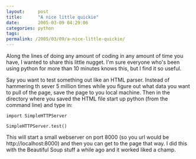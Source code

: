 ```yaml
---
layout:     post
title:      "A nice little quickie"
date:       2005-03-09 04:29:06
categories: python
tags:  
permalink: /2005/03/09/a-nice-little-quickie/
---
```

    
Along the lines of doing any amount of coding in any amount of time you have, I wanted to share this little nugget. I'm sure everyone who's been using python for more than 10 minutes knows this, but I find it so useful.  
  
    
Say you want to test something out like an HTML parser. Instead of hammering th sever 5 million times while you figure out what data you want to pull of the page, save the page to you local machine. Then in the directory where you saved the HTML file start up python (from the command line) and type in:  
  

    
    
      
    
    import SimpleHTTPServer  
    
    SimpleHTTPServer.test()  
    
      
    
    

  


  
  
    
This will start a small webserver on port 8000 (so you url would be http://localhost:8000) and then you can get to the page that way. I did this with the Beautiful Soup stuff a while ago and it worked liked a champ.  

